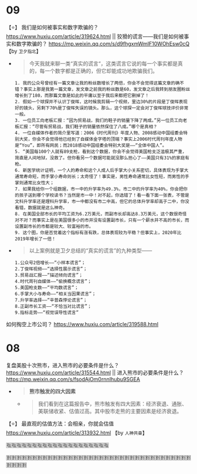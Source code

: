 
# 09

【:star:】 我们是如何被事实和数字欺骗的？ https://www.huxiu.com/article/319624.html  || 狡猾的谎言——我们是如何被事实和数字欺骗的？ https://mp.weixin.qq.com/s/d9fhgxmWmIF10WOhEsw0cQ 【by `卫夕指北`】
- > 今天我就来聊一类“真实的谎言“，这类谎言它说的每一个事实都是真的，每一个数字都是正确的，但它却能成功地欺骗我们。
  ```console
  1. 我的公众号曾经有一篇文章让我的粉丝数增长了两倍，你会不会觉得这篇文章的确不错？事实上那是我第一篇文章，发文章之前我的粉丝数是60，发文章之后我转到朋友圈粉丝增长到了180，而那篇文章是如此的平庸以至于我后来都把它删掉了！
  2. 假如一个球探并不认识丁俊晖，这时候我剪辑一个视频，里边30%的片段是丁俊晖表现好的镜头，另剩下70%是丁俊晖失误的镜头。那么，这个球探一定会对丁俊晖球技评价非常一般。
  3. 一位员工向老板汇报：“因为贸易战，我们的鞋子的销量下降了两成。”另一位员工向老板汇报：“尽管有贸易战，我们鞋子的销量依然保住了八成。”哪个是真相？
  4. 一位自媒体作者的简介里写道：2006《时代周刊》年度人物、2008感动中国组委会特别大奖，你会不会觉得他已经到了自媒体金字塔的顶端？事实上2006时代周刊年度人物是“You”，即所有网民；而2018感动中国组委会特别大奖是——“全体中国人”。
  5. “美国每100个人就有89支枪，看到这个数据，你会不会觉得美国枪支泛滥极其严重，简直是人间地狱，没救了。但你看另一个数据可能就没那么担心了——美国只有31%的家庭有枪。
  6. 新医学统计证明，一个人的寿命和这个人成人后手掌大小关系密切，具体表现为手掌大通常寿命短，而手掌小寿命则长；太奇怪了！事实是，男性寿命通常比女性短，而男性的手掌则通常比女性大；
  7. 如果我给你一个组数据，市一中的升学率为49.3%，市二中的升学率为40%，你会把你的孩子送到哪个学校读书？当然是市一中！对不起，你选错了！看一看下面一张表，不管是文科升学率还是理科升学率，市一中都没有市二中高，但它的总体升学率却高于二中，你没看错，数据就是这么神奇。
  8. 在美国全部市长的平均工资为6.2万美元，而副市长却高达8.3万美元，这个数很奇怪对不对？而事实上是在美国很多小的市并没有设置副市长，只有一个薪水并不高的市长，而设置副市长的市都是较大、较富裕的市。
  9. 这个图，你是否觉着这个指标有涨有跌，总体表现较为平稳？但事实上，2020年比2019年增长了一倍！
  ```
- > 以上案例就是卫夕总结的“真实的谎言”的九种类型——
  ```console
  1.公众号2倍增长——“小样本谎言”；
  2.丁俊晖视频——“选择性展示谎言”；
  3.贸易战汇报——“描述倾向谎言”；
  4.时代周刊自媒体——“偷换概念谎言”；
  5.美国枪支数——“平均数谎言”；
  6.手掌大小与寿命——“相关当因果谎言”；
  7.升学率选择——“辛普森悖论谎言”；
  8.正副市长工资——“不恰当对比谎言”；
  9.指标走势——“视觉误导性谎言”
  ```

如何掏空上市公司？ https://www.huxiu.com/article/319588.html

# 08

复盘美股十次熊市，进入熊市的必要条件是什么？ https://www.huxiu.com/article/315544.html || 进入熊市的必要条件是什么？ https://mp.weixin.qq.com/s/fsodAjOm0rnnIhubu9SGEA
- > **熊市触发的四大因素**
  * > 我们看到在这篇报告中，熊市触发有四大因素：经济衰退、通胀、美联储收紧、估值过高。其中股市走熊的主要因素是经济衰退。

【:star:】 最直观的估值方法：会相亲，你就会估值 https://www.huxiu.com/article/313932.html  【by `人神共奋`】

:u6307::u6307::u6307::u6307::u6307::u6307::u6307::u6307::u6307::u6307::u6307::u6307::u6307::u6307::u6307::u6307::u6307::u6307::u6307::u6307:

:u5272::u5272::u5272::u5272::u5272::u5272::u5272::u5272::u5272::u5272::u5272::u5272::u5272::u5272::u5272::u5272::u5272::u5272::u5272::u5272::u5272::u5272::u5272::u5272::u5272::u5272::u5272::u5272::u5272::u5272::u5272::u5272::u5272::u5272::u5272::u5272::u5272::u5272::u5272::u5272:
